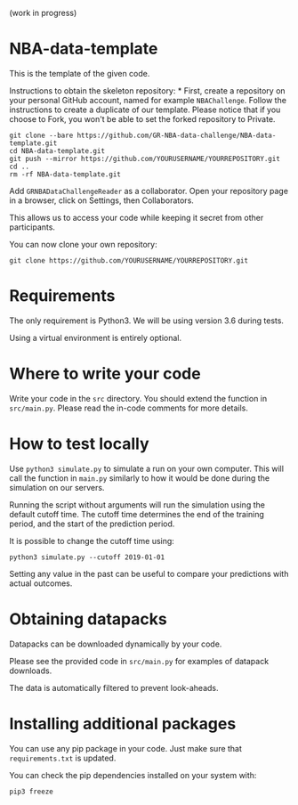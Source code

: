(work in progress)

# NBA-data-template

This is the template of the given code.

Instructions to obtain the skeleton repository:
* 
First, create a repository on your personal GitHub account, named for example `NBAChallenge`.
Follow the instructions to create a duplicate of our template.
Please notice that if you choose to Fork, you won't be able to set the forked repository to Private.
```
git clone --bare https://github.com/GR-NBA-data-challenge/NBA-data-template.git
cd NBA-data-template.git
git push --mirror https://github.com/YOURUSERNAME/YOURREPOSITORY.git
cd ..
rm -rf NBA-data-template.git
```
Add `GRNBADataChallengeReader` as a collaborator. Open your repository page in a browser, click on Settings, then Collaborators.

This allows us to access your code while keeping it secret from other participants.

You can now clone your own repository:
```
git clone https://github.com/YOURUSERNAME/YOURREPOSITORY.git
```

# Requirements

The only requirement is Python3. We will be using version 3.6 during tests.

Using a virtual environment is entirely optional.

# Where to write your code

Write your code in the `src` directory. You should extend the function in `src/main.py`. Please read the in-code comments for more details.

# How to test locally

Use `python3 simulate.py` to simulate a run on your own computer. This will call the function in `main.py` similarly to how it would be done during the simulation on our servers.

Running the script without arguments will run the simulation using the default cutoff time. The cutoff time determines the end of the training period, and the start of the prediction period.

It is possible to change the cutoff time using:

```
python3 simulate.py --cutoff 2019-01-01
```

Setting any value in the past can be useful to compare your predictions with actual outcomes.

# Obtaining datapacks

Datapacks can be downloaded dynamically by your code.

Please see the provided code in `src/main.py` for examples of datapack downloads.

The data is automatically filtered to prevent look-aheads.

# Installing additional packages

You can use any pip package in your code. Just make sure that `requirements.txt` is updated.

You can check the pip dependencies installed on your system with:

```
pip3 freeze
```
